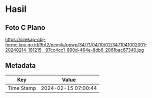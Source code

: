 # Hasil

## Foto C Plano

https://sirekap-obj-formc.kpu.go.id/9bf2/pemilu/ppwp/34/71/04/10/02/3471041002001-20240214-181215--97cc4cc1-890d-464e-8db6-2061bac67340.jpg


## Metadata

| Key        | Value               |
| ---------- | ------------------- |
| Time Stamp | 2024-02-15 07:00:44 |




